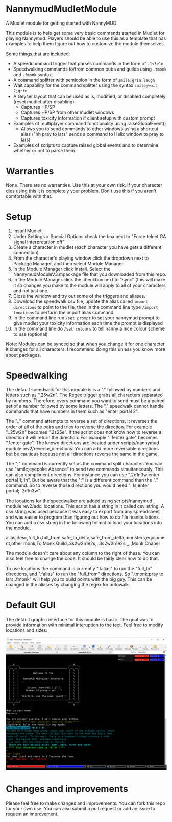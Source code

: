 # NannymudMudletModule

A Mudlet module for getting started with NannyMUD

This module is to help get some very basic commands started in Mudlet for playing Nannymud. Players should be able to use this as a template that has examples to help them figure out how to customize the module themselves.

Some things that are included:

- A speedcommand trigger that parses commands in the form of `.1s3e1n`
- Speedwalking commands to/from common pubs and guilds using `.tmonk` and `.fmonk` syntax.
- A command splitter with semicolon in the form of `smile;grin;laugh`
- Wait capability for the command splitter using the syntax `smile;wait 2;grin`
- A Geyser layout that can be used as is, modified, or disabled completely (reset mudlet after disabling)
  - Captures HP/SP
  - Captures HP/SP from other mudlet windows
  - Captures toxicity information if client setup with custom prompt
- Examples of multiplayer command functionality using raiseGlobalEvent()
  - Allows you to send commands to other windows using a shortcut alias ("hh pray to lars" sends a command to Helix window to pray to lars)
- Examples of scripts to capture raised global events and to determine whether or not to parse them

# Warranties

None. There are no warranties. Use this at your own risk. If your character dies using this it is completely your problem. Don't use this if you aren't comfortable with that.

# Setup

1) Install Mudlet
2) Under Settings > Special Options check the box next to "Force telnet GA signal interpretation off"
3) Create a character in mudlet (each character you have gets a different connection)
4) From the character's playing window click the dropdown next to Package Manager, and then select Module Manager
5) In the Module Manager click Install. Select the NannymudModuleV3.mpackage file that you downloaded from this repo.
6) In the Module Manager click the checkbox next to "sync" (this will make it so changes you make to the module will apply to all of your characters and not just one.
7) Close the window and try out some of the triggers and aliases.
8) Download the speedwalk.csv file, update the alias called `import directions` to point to the file, then in the command line type `/import locations` to perform the import alias command
9) In the command line run `/set prompt` to set your nannymud prompt to give mudlet your toxicity information each time the prompt is displayed
10) In the command line do `/set colours` to tell nanny a nice colour scheme to use (optional)

Note: Modules can be synced so that when you change it for one character it changes for all characters. I recommend doing this unless you know more about packages.

# Speedwalking

The default speedwalk for this module is is a "." followed by numbers and letters such as ".25w2n". The Regex trigger grabs all characters separated by numbers. Therefore, every command you want to send must be a paired set of a number followed by some letters. The "." speedwalk cannot handle commands that have numbers in them such as "enter portal 2". 

The ".." command attempts to reverse a set of directions. It reverses the order of all of the pairs and tries to reverse the direction. For example "..25w2n" becomes ".2s25e".
If the script does not know how to reverse a direction it will return the direction. For example "..1enter gate" becomes ".1enter gate". The known directions are located under scripts/nannymud module rev2/reverse_directions. You can add more reversable directions but be cautious because not all directions reverse the same in the game. 

The ";" command is currently set as the command split character. You can use "smile;eyepoke Absence" to send two commands simultaneously. This can also compliment directions. For instance you can use ".2e1n3w;enter portal 1;.1n". But be aware that the ";" is a different command than the "." command. So to reverse those directions you would need "..1s;enter portal;..2e1n3w". 

The locations for the speedwalker are added using scripts/nannymud module rev2/add_locations. This script has a string in it called csv_string. A csv string was used because it was easy to export from any spreadsheet and was easier to program than figuring out how to do file manipulations. You can add a csv string in the following format to load your locations into the module. 

  alias,desc,full_to,full_from,safe_to_delta,safe_from_delta,monsters,equipment,other
  monk,To Monk Guild,.3s2w2n1e2s,..3s2w2n1e2s,,,,,Monk Chapel
  
The module doesn't care about any column to the right of these. You can also feel free to change the code. It should be fairly clear how to do that. 

To use locations the command is currently ".talias" to run the "full_to" directions, and ".falias" to run the "full_from" directions. So ".tmonk;pray to lars;.fmonk" will help you to build points with the big guy. This can be changed in the aliases by changing the regex for autowalk. 

# Default GUI

The default graphic interface for this module is basic. The goal was to provide information with minimal interuption to the text. Feel free to modify locations and sizes. 

![Image of GUI](https://raw.githubusercontent.com/adam-sampson/NannymudMudletModule/master/GUI_v2.png)

# Changes and improvements

Please feel free to make changes and improvements. You can fork this repo for your own use. You can also submit a pull request or add an issue to request an improvement.
